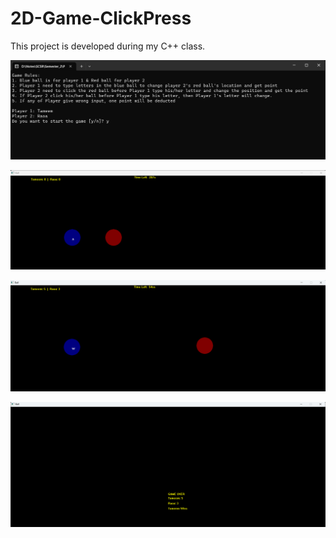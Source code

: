 # 2D-Game-ClickPress
This project is developed during my C++ class.

![My Image](results/1.png)

![My Image](results/2.png)

![My Image](results/3.png)

![My Image](results/4.png)
